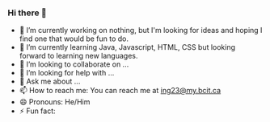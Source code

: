 ### Hi there 👋

- 🔭 I’m currently working on nothing, but I'm looking for ideas and hoping I find one that would be fun to do.
- 🌱 I’m currently learning Java, Javascript, HTML, CSS but looking forward to learning new languages.
- 👯 I’m looking to collaborate on ...
- 🤔 I’m looking for help with ...
- 💬 Ask me about ...
- 📫 How to reach me: 
  You can reach me at ing23@my.bcit.ca
- 😄 Pronouns: 
  He/Him  
- ⚡ Fun fact: 
